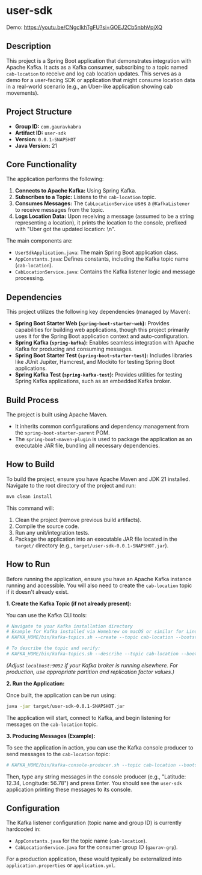 # user-sdk
Demo: https://youtu.be/CNgcIkhTgFU?si=GOEJ2Cb5nbhVpjXQ

## Description

This project is a Spring Boot application that demonstrates integration with Apache Kafka. It acts as a Kafka consumer, subscribing to a topic named `cab-location` to receive and log cab location updates. This serves as a demo for a user-facing SDK or application that might consume location data in a real-world scenario (e.g., an Uber-like application showing cab movements).

## Project Structure

*   **Group ID:** `com.gauravkabra`
*   **Artifact ID:** `user-sdk`
*   **Version:** `0.0.1-SNAPSHOT`
*   **Java Version:** 21

## Core Functionality

The application performs the following:

1.  **Connects to Apache Kafka:** Using Spring Kafka.
2.  **Subscribes to a Topic:** Listens to the `cab-location` topic.
3.  **Consumes Messages:** The `CabLocationService` uses a `@KafkaListener` to receive messages from the topic.
4.  **Logs Location Data:** Upon receiving a message (assumed to be a string representing a location), it prints the location to the console, prefixed with "Uber got the updated location: \n".

The main components are:
*   `UserSdkApplication.java`: The main Spring Boot application class.
*   `AppConstants.java`: Defines constants, including the Kafka topic name (`cab-location`).
*   `CabLocationService.java`: Contains the Kafka listener logic and message processing.

## Dependencies

This project utilizes the following key dependencies (managed by Maven):

*   **Spring Boot Starter Web (`spring-boot-starter-web`):** Provides capabilities for building web applications, though this project primarily uses it for the Spring Boot application context and auto-configuration.
*   **Spring Kafka (`spring-kafka`):** Enables seamless integration with Apache Kafka for producing and consuming messages.
*   **Spring Boot Starter Test (`spring-boot-starter-test`):** Includes libraries like JUnit Jupiter, Hamcrest, and Mockito for testing Spring Boot applications.
*   **Spring Kafka Test (`spring-kafka-test`):** Provides utilities for testing Spring Kafka applications, such as an embedded Kafka broker.

## Build Process

The project is built using Apache Maven.

*   It inherits common configurations and dependency management from the `spring-boot-starter-parent` POM.
*   The `spring-boot-maven-plugin` is used to package the application as an executable JAR file, bundling all necessary dependencies.

## How to Build

To build the project, ensure you have Apache Maven and JDK 21 installed. Navigate to the root directory of the project and run:

```bash
mvn clean install
```

This command will:
1.  Clean the project (remove previous build artifacts).
2.  Compile the source code.
3.  Run any unit/integration tests.
4.  Package the application into an executable JAR file located in the `target/` directory (e.g., `target/user-sdk-0.0.1-SNAPSHOT.jar`).

## How to Run

Before running the application, ensure you have an Apache Kafka instance running and accessible. You will also need to create the `cab-location` topic if it doesn't already exist.

**1. Create the Kafka Topic (if not already present):**

You can use the Kafka CLI tools:
```bash
# Navigate to your Kafka installation directory
# Example for Kafka installed via Homebrew on macOS or similar for Linux
# KAFKA_HOME/bin/kafka-topics.sh --create --topic cab-location --bootstrap-server localhost:9092 --partitions 1 --replication-factor 1

# To describe the topic and verify:
# KAFKA_HOME/bin/kafka-topics.sh --describe --topic cab-location --bootstrap-server localhost:9092
```
*(Adjust `localhost:9092` if your Kafka broker is running elsewhere. For production, use appropriate partition and replication factor values.)*

**2. Run the Application:**

Once built, the application can be run using:

```bash
java -jar target/user-sdk-0.0.1-SNAPSHOT.jar
```

The application will start, connect to Kafka, and begin listening for messages on the `cab-location` topic.

**3. Producing Messages (Example):**

To see the application in action, you can use the Kafka console producer to send messages to the `cab-location` topic:

```bash
# KAFKA_HOME/bin/kafka-console-producer.sh --topic cab-location --bootstrap-server localhost:9092
```

Then, type any string messages in the console producer (e.g., "Latitude: 12.34, Longitude: 56.78") and press Enter. You should see the `user-sdk` application printing these messages to its console.

## Configuration

The Kafka listener configuration (topic name and group ID) is currently hardcoded in:
*   `AppConstants.java` for the topic name (`cab-location`).
*   `CabLocationService.java` for the consumer group ID (`gaurav-grp`).

For a production application, these would typically be externalized into `application.properties` or `application.yml`.
